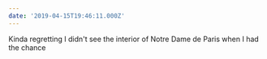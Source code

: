 ```yaml
---
date: '2019-04-15T19:46:11.000Z'
---
```


Kinda regretting I didn't see the interior of Notre Dame de Paris when I had the chance

